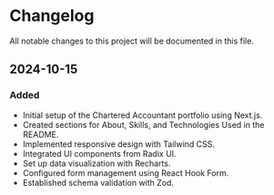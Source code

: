 # Changelog

All notable changes to this project will be documented in this file.

## 2024-10-15

### Added
- Initial setup of the Chartered Accountant portfolio using Next.js.
- Created sections for About, Skills, and Technologies Used in the README.
- Implemented responsive design with Tailwind CSS.
- Integrated UI components from Radix UI.
- Set up data visualization with Recharts.
- Configured form management using React Hook Form.
- Established schema validation with Zod.
